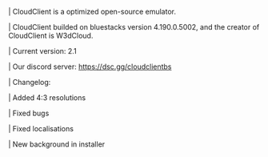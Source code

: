 | CloudClient is a optimized open-source emulator.

| CloudClient builded on bluestacks version 4.190.0.5002, and the creator of CloudClient is W3dCloud.

| Current version: 2.1

| Our discord server: https://dsc.gg/cloudclientbs

| Changelog:

| Added 4:3 resolutions

| Fixed bugs

| Fixed localisations

| New background in installer
